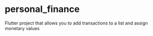 # personal_finance

Flutter project that allows you to add transactions to a list and assign monetary values
